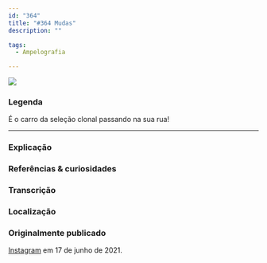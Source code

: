 ```yaml
---
id: "364"
title: "#364 Mudas"
description: ""

tags:
  - Ampelografia

---
```


![](https://bebiodicionario-com.s3.amazonaws.com/media/posts/202106/202170924_314486936967811_2917552782180366727_n_17882837795262722.jpg)


### Legenda

É o carro da seleção clonal passando na sua rua!


---

### Explicação



### Referências & curiosidades


### Transcrição

### Localização


### Originalmente publicado

[Instagram](https://www.instagram.com/p//) em 17 de junho de 2021.
